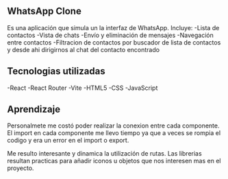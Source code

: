 ## WhatsApp Clone

Es una aplicación que simula un la interfaz de WhatsApp.
Incluye:
-Lista de contactos
-Vista de chats
-Envío y eliminación de mensajes
-Navegación entre contactos
-Filtracion de contactos por buscador de lista de contactos y desde ahi dirigirnos al chat del contacto encontrado

## Tecnologias utilizadas
-React
-React Router
-Vite
-HTML5
-CSS
-JavaScript

## Aprendizaje

Personalmete me costó poder realizar la conexion entre cada componente. 
El import en cada componente me llevo tiempo ya que a veces se rompia el codigo y era un error en el import o export.

Me resulto interesante y dinamica la utilización de rutas.
Las librerias resultan practicas para añadir iconos u objetos que nos interesen mas en el proyecto.




